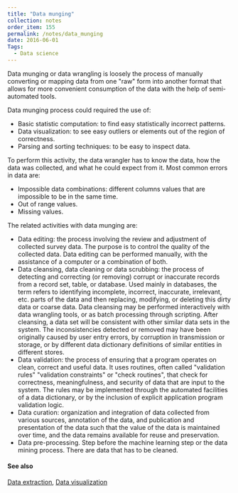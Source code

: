```yaml
---
title: "Data munging"
collection: notes
order_item: 155
permalink: /notes/data_munging
date: 2016-06-01
Tags:
  - Data science
---
```


Data munging or data wrangling is loosely the process of manually converting or mapping data from one "raw" form into another format that allows for more convenient consumption of the data with the help of semi-automated tools.

Data munging process could required the use of:
* Basic statistic computation: to find easy statistically incorrect patterns.
* Data visualization: to see easy outliers or elements out of the region of correctness.
* Parsing and sorting techniques: to be easy to inspect data.

To perform this activity, the data wrangler has to know the data, how the data was collected, and what he could expect from it. Most common errors in data are:
* Impossible data combinations: different columns values that are impossible to be in the same time.
* Out of range values.
* Missing values.

The related activities with data munging are:
* Data editing: the process involving the review and adjustment of collected survey data. The purpose is to control the quality of the collected data. Data editing can be performed manually, with the assistance of a computer or a combination of both.
* Data cleansing, data cleaning or data scrubbing: the process of detecting and correcting (or removing) corrupt or inaccurate records from a record set, table, or database. Used mainly in databases, the term refers to identifying incomplete, incorrect, inaccurate, irrelevant, etc. parts of the data and then replacing, modifying, or deleting this dirty data or coarse data. Data cleansing may be performed interactively with data wrangling tools, or as batch processing through scripting. After cleansing, a data set will be consistent with other similar data sets in the system. The inconsistencies detected or removed may have been originally caused by user entry errors, by corruption in transmission or storage, or by different data dictionary definitions of similar entities in different stores.
* Data validation: the process of ensuring that a program operates on clean, correct and useful data. It uses routines, often called "validation rules" "validation constraints" or "check routines", that check for correctness, meaningfulness, and security of data that are input to the system. The rules may be implemented through the automated facilities of a data dictionary, or by the inclusion of explicit application program validation logic.
* Data curation: organization and integration of data collected from various sources, annotation of the data, and publication and presentation of the data such that the value of the data is maintained over time, and the data remains available for reuse and preservation.
* Data pre-processing. Step before the machine learning step or the data mining process. There are data that has to be cleaned.


#### See also
[Data extraction](/notes/data_extraction), [Data visualization](/notes/data_visualization)








